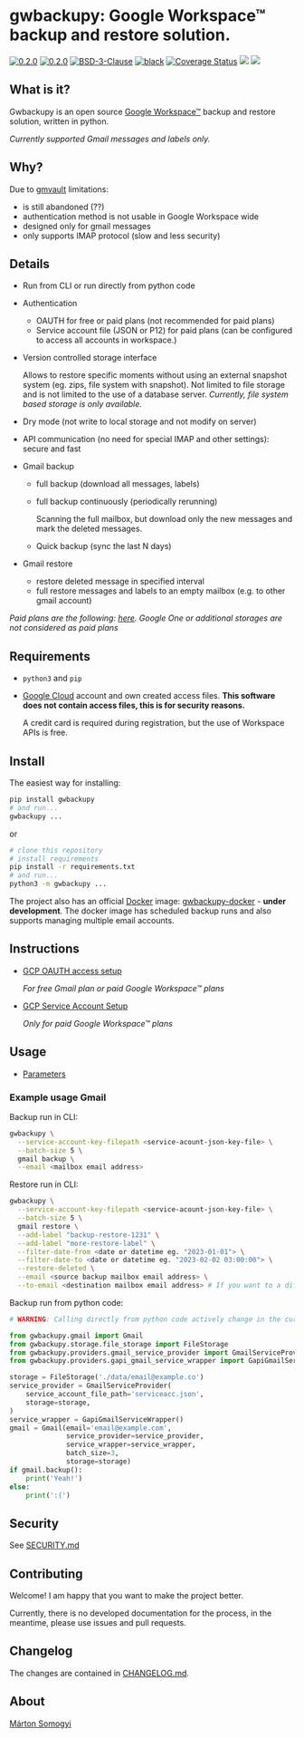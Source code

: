# gwbackupy: Google Workspace™ backup and restore solution.

[![0.2.0](https://img.shields.io/github/v/release/smartondev/gwbackupy)](https://github.com/smartondev/gwbackupy/releases)
[![0.2.0](https://img.shields.io/pypi/v/gwbackupy)](https://pypi.org/project/gwbackupy/)
[![BSD-3-Clause](https://img.shields.io/github/license/smartondev/gwbackupy)](LICENSE)
[![black](https://img.shields.io/badge/code%20style-black-000000.svg)](https://github.com/psf/black)
[![Coverage Status](https://img.shields.io/coverallsCoverage/github/smartondev/gwbackupy)](https://coveralls.io/github/smartondev/gwbackupy?branch=main)
[![](https://img.shields.io/circleci/build/github/smartondev/gwbackupy?label=circleci)](https://app.circleci.com/pipelines/github/smartondev/gwbackupy?branch=main)
[![](https://img.shields.io/github/actions/workflow/status/smartondev/gwbackupy/publish-pypi.yml?label=publish-pypi)](https://github.com/smartondev/gwbackupy/actions/workflows/publish-pypi.yml)

## What is it?

Gwbackupy is an open source [Google Workspace™](https://workspace.google.com/) backup and restore solution, written in
python.

*Currently supported Gmail messages and labels only.*

## Why?

Due to [gmvault](https://github.com/gaubert/gmvault) limitations:

- is still abandoned (??)
- authentication method is not usable in Google Workspace wide
- designed only for gmail messages
- only supports IMAP protocol (slow and less security)

## Details

- Run from CLI or run directly from python code
- Authentication
    - OAUTH for free or paid plans (not recommended for paid plans)
    - Service account file (JSON or P12) for paid plans (can be configured to access all accounts in workspace.)
- Version controlled storage interface

  Allows to restore specific moments without using an external snapshot system (eg. zips, file system with snapshot).
  Not limited to file storage and is not limited to the use of a database server.
  *Currently, file system based storage is only available.*
- Dry mode (not write to local storage and not modify on server)
- API communication (no need for special IMAP and other settings): secure and fast
- Gmail backup
    - full backup (download all messages, labels)
    - full backup continuously (periodically rerunning)

      Scanning the full mailbox, but download only the new messages and mark the deleted messages.
    - Quick backup (sync the last N days)
- Gmail restore
    - restore deleted message in specified interval
    - full restore messages and labels to an empty mailbox (e.g. to other gmail account)

*Paid plans are the following: [here](https://workspace.google.com/intl/en/pricing.html). Google One or additional
storages are not considered as paid plans*

## Requirements

- `python3` and `pip`
- [Google Cloud](https://cloud.google.com/) account and own created access files.
  **This software does not contain access files, this is for security reasons.**

  A credit card is required during registration, but the use of Workspace APIs is free.

## Install

The easiest way for installing:

```bash
pip install gwbackupy
# and run...
gwbackupy ...
```

or

```bash
# clone this repository
# install requirements
pip install -r requirements.txt
# and run...
python3 -m gwbackupy ...
```

The project also has an official [Docker](https://www.docker.com/) image: 
[gwbackupy-docker](https://github.com/smartondev/gwbackupy-docker) - **under development**.
The docker image has scheduled backup runs and also supports managing multiple email accounts.

## Instructions

- [GCP OAUTH access setup](docs/oauth-setup.md)

  *For free Gmail plan or paid Google Workspace™ plans*
- [GCP Service Account Setup](docs/service-account-setup.md)

  *Only for paid Google Workspace™ plans*

## Usage

- [Parameters](docs/cli-parameters.md)

### Example usage Gmail

Backup run in CLI:

```bash
gwbackupy \
  --service-account-key-filepath <service-acount-json-key-file> \
  --batch-size 5 \
  gmail backup \
  --email <mailbox email address>
```

Restore run in CLI:

```bash
gwbackupy \
  --service-account-key-filepath <service-acount-json-key-file> \
  --batch-size 5 \
  gmail restore \
  --add-label "backup-restore-1231" \
  --add-label "more-restore-label" \
  --filter-date-from <date or datetime eg. "2023-01-01"> \
  --filter-date-to <date or datetime eg. "2023-02-02 03:00:00"> \
  --restore-deleted \
  --email <source backup mailbox email address> \
  --to-email <destination mailbox email address> # If you want to a different destination account
```

Backup run from python code:

```python
# WARNING: Calling directly from python code actively change in the current state of development.

from gwbackupy.gmail import Gmail
from gwbackupy.storage.file_storage import FileStorage
from gwbackupy.providers.gmail_service_provider import GmailServiceProvider
from gwbackupy.providers.gapi_gmail_service_wrapper import GapiGmailServiceWrapper

storage = FileStorage('./data/email@example.co')
service_provider = GmailServiceProvider(
    service_account_file_path='serviceacc.json',
    storage=storage,
)
service_wrapper = GapiGmailServiceWrapper()
gmail = Gmail(email='email@example.com',
              service_provider=service_provider,
              service_wrapper=service_wrapper,
              batch_size=3,
              storage=storage)
if gmail.backup():
    print('Yeah!')
else:
    print(':(')
```

## Security

See [SECURITY.md](SECURITY.md)

## Contributing

Welcome! I am happy that you want to make the project better.

Currently, there is no developed documentation for the process, in the meantime, please use issues and pull requests.

## Changelog

The changes are contained in [CHANGELOG.md](CHANGELOG.md).

## About

[Márton Somogyi](https://github.com/Kamarton)
